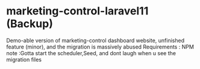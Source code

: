 # marketing-control-laravel11 (Backup)
Demo-able version of marketing-control dashboard website, unfinished feature (minor), and the migration is massively abused
Requirements    : NPM
note            :Gotta start the scheduler,Seed, and dont laugh when u see the migration files 
